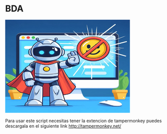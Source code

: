 # BDA


<img src="https://github.com/DonnySandoval/BDA/blob/main/LOG.jpg" alt="Descripción de mi imagen" width="400" height="300">

Para usar este script necesitas tener la extencion de tampermonkey
puedes descargala en el siguiente link http://tampermonkey.net/
